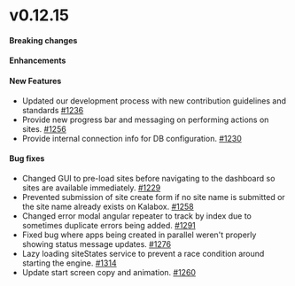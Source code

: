 v0.12.15
==================

#### Breaking changes

#### Enhancements

#### New Features

* Updated our development process with new contribution guidelines and standards [#1236](https://github.com/kalabox/kalabox/issues/1236)
* Provide new progress bar and messaging on performing actions on sites. [#1256](https://github.com/kalabox/kalabox/issues/1256)
* Provide internal connection info for DB configuration. [#1230](https://github.com/kalabox/kalabox/issues/1230)

#### Bug fixes

* Changed GUI to pre-load sites before navigating to the dashboard so sites are available immediately. [#1229](https://github.com/kalabox/kalabox/issues/1229)
* Prevented submission of site create form if no site name is submitted or the site name already exists on Kalabox. [#1258](https://github.com/kalabox/kalabox/issues/1258)
* Changed error modal angular repeater to track by index due to sometimes duplicate errors being added. [#1291](https://github.com/kalabox/kalabox/issues/1291)
* Fixed bug where apps being created in parallel weren't properly showing status message updates. [#1276](https://github.com/kalabox/kalabox/issues/1276)
* Lazy loading siteStates service to prevent a race condition around starting the engine. [#1314](https://github.com/kalabox/kalabox/issues/1314)
* Update start screen copy and animation. [#1260](https://github.com/kalabox/kalabox/issues/1260)
